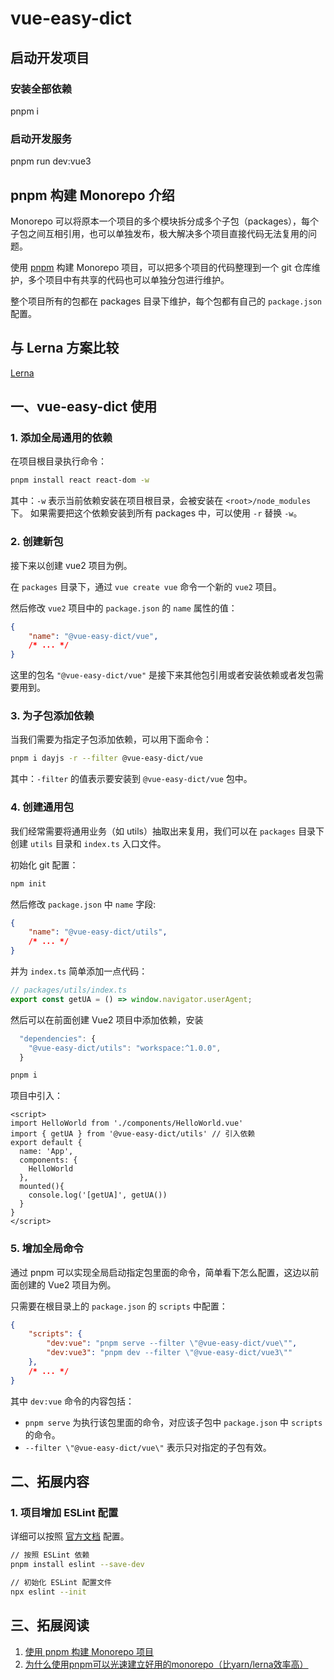 # vue-easy-dict

## 启动开发项目

### 安装全部依赖
pnpm i
 
### 启动开发服务
pnpm run dev:vue3


## pnpm 构建 Monorepo 介绍

Monorepo 可以将原本一个项目的多个模块拆分成多个子包（packages），每个子包之间互相引用，也可以单独发布，极大解决多个项目直接代码无法复用的问题。

使用 [pnpm](https://pnpm.io/) 构建 Monorepo 项目，可以把多个项目的代码整理到一个 git 仓库维护，多个项目中有共享的代码也可以单独分包进行维护。

整个项目所有的包都在 packages 目录下维护，每个包都有自己的 `package.json` 配置。

## 与 Lerna 方案比较
[Lerna](https://lerna.js.org/)

## 一、vue-easy-dict 使用

### 1. 添加全局通用的依赖
在项目根目录执行命令：
```bash
pnpm install react react-dom -w
```

其中：`-w` 表示当前依赖安装在项目根目录，会被安装在 `<root>/node_modules` 下。
如果需要把这个依赖安装到所有 packages 中，可以使用 `-r` 替换 `-w`。

### 2. 创建新包
接下来以创建 vue2 项目为例。

在 `packages` 目录下，通过 `vue create vue` 命令一个新的 `vue2` 项目。

然后修改 `vue2` 项目中的 `package.json` 的 `name` 属性的值：

```json
{
    "name": "@vue-easy-dict/vue",
    /* ... */
}
```

这里的包名 `"@vue-easy-dict/vue"` 是接下来其他包引用或者安装依赖或者发包需要用到。

### 3. 为子包添加依赖
当我们需要为指定子包添加依赖，可以用下面命令：
```bash
pnpm i dayjs -r --filter @vue-easy-dict/vue
```
其中：`-filter` 的值表示要安装到 `@vue-easy-dict/vue` 包中。

### 4. 创建通用包
我们经常需要将通用业务（如 utils）抽取出来复用，我们可以在 `packages` 目录下创建 `utils` 目录和 `index.ts` 入口文件。

初始化 git 配置：
```bash
npm init
```

然后修改 `package.json` 中 `name` 字段:
```json
{
    "name": "@vue-easy-dict/utils",
    /* ... */
}
```

并为 `index.ts` 简单添加一点代码：
```ts
// packages/utils/index.ts
export const getUA = () => window.navigator.userAgent;
```

然后可以在前面创建 Vue2 项目中添加依赖，安装
```ts
  "dependencies": {
    "@vue-easy-dict/utils": "workspace:^1.0.0",
  }
```
```bash
pnpm i
```
项目中引入：
```vue
<script>
import HelloWorld from './components/HelloWorld.vue'
import { getUA } from '@vue-easy-dict/utils' // 引入依赖
export default {
  name: 'App',
  components: {
    HelloWorld
  },
  mounted(){
    console.log('[getUA]', getUA())
  }
}
</script>
```

### 5. 增加全局命令
通过 pnpm 可以实现全局启动指定包里面的命令，简单看下怎么配置，这边以前面创建的 Vue2 项目为例。

只需要在根目录上的 `package.json` 的 `scripts` 中配置：

```json
{
    "scripts": {
        "dev:vue": "pnpm serve --filter \"@vue-easy-dict/vue\"",
        "dev:vue3": "pnpm dev --filter \"@vue-easy-dict/vue3\""
    },
    /* ... */
}
```

其中 `dev:vue` 命令的内容包括：
- `pnpm serve` 为执行该包里面的命令，对应该子包中 `package.json` 中 `scripts` 的命令。
- `--filter \"@vue-easy-dict/vue\"` 表示只对指定的子包有效。

## 二、拓展内容
### 1. 项目增加 ESLint 配置
详细可以按照 [官方文档](https://eslint.org/docs/user-guide/getting-started) 配置。
```bash
// 按照 ESLint 依赖
pnpm install eslint --save-dev

// 初始化 ESLint 配置文件
npx eslint --init
```

## 三、拓展阅读
1. [使用 pnpm 构建 Monorepo 项目](https://zhuanlan.zhihu.com/p/373935751)
2. [为什么使用pnpm可以光速建立好用的monorepo（比yarn/lerna效率高）](https://blog.csdn.net/qq_21567385/article/details/118590143)